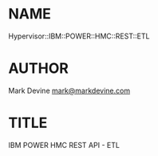 NAME
====

Hypervisor::IBM::POWER::HMC::REST::ETL

AUTHOR
======
Mark Devine <mark@markdevine.com>

TITLE
=====
IBM POWER HMC REST API - ETL
